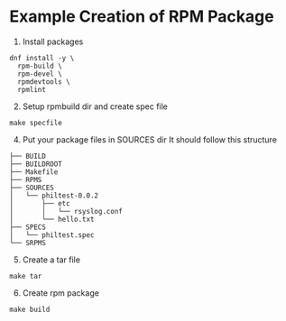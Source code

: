 # Example Creation of RPM Package 

1. Install packages
```shell
dnf install -y \
  rpm-build \
  rpm-devel \
  rpmdevtools \
  rpmlint
```

2. Setup rpmbuild dir and create spec file
```shell
make specfile
```

4. Put your package files in SOURCES dir
It should follow this structure
```shell
├── BUILD
├── BUILDROOT
├── Makefile
├── RPMS
├── SOURCES
│   └── philtest-0.0.2
│       ├── etc
│       │   └── rsyslog.conf
│       └── hello.txt
├── SPECS
│   └── philtest.spec
└── SRPMS
```

5. Create a tar file
```shell
make tar
```

6. Create rpm package
```shell
make build
``` 